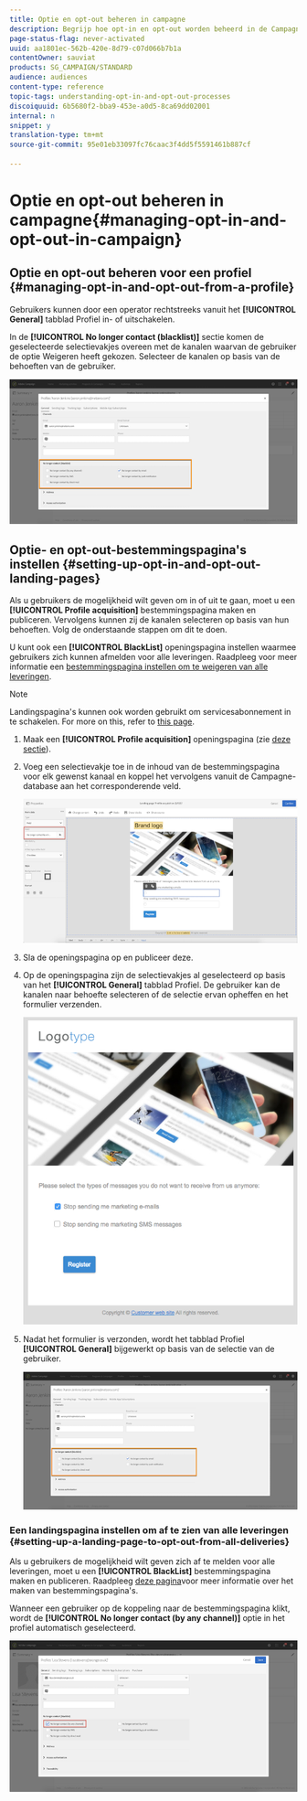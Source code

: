 ```yaml
---
title: Optie en opt-out beheren in campagne
description: Begrijp hoe opt-in en opt-out worden beheerd in de Campagne van Adobe.
page-status-flag: never-activated
uuid: aa1801ec-562b-420e-8d79-c07d066b7b1a
contentOwner: sauviat
products: SG_CAMPAIGN/STANDARD
audience: audiences
content-type: reference
topic-tags: understanding-opt-in-and-opt-out-processes
discoiquuid: 6b5680f2-bba9-453e-a0d5-8ca69dd02001
internal: n
snippet: y
translation-type: tm+mt
source-git-commit: 95e01eb33097fc76caac3f4dd5f5591461b887cf

---
```



# Optie en opt-out beheren in campagne{#managing-opt-in-and-opt-out-in-campaign}

## Optie en opt-out beheren voor een profiel {#managing-opt-in-and-opt-out-from-a-profile}

Gebruikers kunnen door een operator rechtstreeks vanuit het **[!UICONTROL General]** tabblad Profiel in- of uitschakelen.

In de **[!UICONTROL No longer contact (blacklist)]** sectie komen de geselecteerde selectievakjes overeen met de kanalen waarvan de gebruiker de optie Weigeren heeft gekozen. Selecteer de kanalen op basis van de behoeften van de gebruiker.

![](assets/optin_landingpage_3.png)

## Optie- en opt-out-bestemmingspagina&#39;s instellen {#setting-up-opt-in-and-opt-out-landing-pages}

Als u gebruikers de mogelijkheid wilt geven om in of uit te gaan, moet u een **[!UICONTROL Profile acquisition]** bestemmingspagina maken en publiceren. Vervolgens kunnen zij de kanalen selecteren op basis van hun behoeften. Volg de onderstaande stappen om dit te doen.

U kunt ook een **[!UICONTROL BlackList]** openingspagina instellen waarmee gebruikers zich kunnen afmelden voor alle leveringen. Raadpleeg voor meer informatie een [bestemmingspagina instellen om te weigeren van alle leveringen](#setting-up-a-landing-page-to-opt-out-from-all-deliveries).

>[!NOTE]
>
>Landingspagina&#39;s kunnen ook worden gebruikt om servicesabonnement in te schakelen. For more on this, refer to [this page](../../channels/using/configuring-landing-page.md#linking-a-landing-page-to-a-service).

1. Maak een **[!UICONTROL Profile acquisition]** openingspagina (zie [deze sectie](../../channels/using/getting-started-with-landing-pages.md)).
1. Voeg een selectievakje toe in de inhoud van de bestemmingspagina voor elk gewenst kanaal en koppel het vervolgens vanuit de Campagne-database aan het corresponderende veld.

   ![](assets/optin_landingpage_1.png)

1. Sla de openingspagina op en publiceer deze.
1. Op de openingspagina zijn de selectievakjes al geselecteerd op basis van het **[!UICONTROL General]** tabblad Profiel. De gebruiker kan de kanalen naar behoefte selecteren of de selectie ervan opheffen en het formulier verzenden.

   ![](assets/optin_landingpage_2.png)

1. Nadat het formulier is verzonden, wordt het tabblad Profiel **[!UICONTROL General]** bijgewerkt op basis van de selectie van de gebruiker.

   ![](assets/optin_landingpage_3.png)

### Een landingspagina instellen om af te zien van alle leveringen {#setting-up-a-landing-page-to-opt-out-from-all-deliveries}

Als u gebruikers de mogelijkheid wilt geven zich af te melden voor alle leveringen, moet u een **[!UICONTROL BlackList]** bestemmingspagina maken en publiceren. Raadpleeg [deze pagina](../../channels/using/getting-started-with-landing-pages.md)voor meer informatie over het maken van bestemmingspagina&#39;s.

Wanneer een gebruiker op de koppeling naar de bestemmingspagina klikt, wordt de **[!UICONTROL No longer contact (by any channel)]** optie in het profiel automatisch geselecteerd.

![](assets/blacklisting_allchannels.png)

